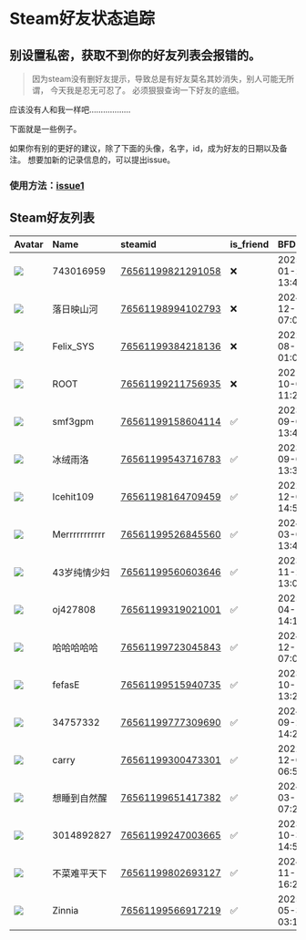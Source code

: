 # Steam好友状态追踪
## 别设置私密，获取不到你的好友列表会报错的。

> 因为steam没有删好友提示，导致总是有好友莫名其妙消失，别人可能无所谓，
> 今天我是忍无可忍了。 必须狠狠查询一下好友的底细。

应该没有人和我一样吧………………

下面就是一些例子。

如果你有别的更好的建议，除了下面的头像，名字，id，成为好友的日期以及备注。 想要加新的记录信息的，可以提出issue。

### 使用方法：[issue1](https://github.com/systemannounce/SteamFriends/issues/1)

## Steam好友列表

| Avatar                                                                            | Name          | steamid                                                                     | is_friend   | BFD                 | Remark   | removed_time        |
|:----------------------------------------------------------------------------------|:--------------|:----------------------------------------------------------------------------|:------------|:--------------------|:---------|:--------------------|
| ![](https://avatars.steamstatic.com/fef49e7fa7e1997310d705b2a6158ff8dc1cdfeb.jpg) | 743016959     | [76561199821291058](https://steamcommunity.com/profiles/76561199821291058/) | ❌           | 2025-01-26 13:47:14 |          | 2025-03-09 09:14:29 |
| ![](https://avatars.steamstatic.com/fef49e7fa7e1997310d705b2a6158ff8dc1cdfeb.jpg) | 落日映山河         | [76561198994102793](https://steamcommunity.com/profiles/76561198994102793/) | ❌           | 2024-12-19 07:08:51 |          | 2024-12-26 10:42:51 |
| ![](https://avatars.steamstatic.com/d41abd4be0b3769e1919802da758591a11639b13.jpg) | Felix_SYS     | [76561199384218136](https://steamcommunity.com/profiles/76561199384218136/) | ❌           | 2022-08-14 01:06:38 |          | 2024-11-25 20:25:51 |
| ![](https://avatars.steamstatic.com/ef15d4fa577672454e11c4dc5fbfa9fc71722ede.jpg) | ROOT          | [76561199211756935](https://steamcommunity.com/profiles/76561199211756935/) | ❌           | 2021-10-02 11:23:03 |          | 2024-11-25 20:25:51 |
| ![](https://avatars.steamstatic.com/fef49e7fa7e1997310d705b2a6158ff8dc1cdfeb.jpg) | smf3gpm       | [76561199158604114](https://steamcommunity.com/profiles/76561199158604114/) | ✅           | 2023-09-08 13:48:05 |          |                     |
| ![](https://avatars.steamstatic.com/0e96fd1da4c91017a7c1de980d6361b139e6831d.jpg) | 冰绒雨洛          | [76561199543716783](https://steamcommunity.com/profiles/76561199543716783/) | ✅           | 2023-09-08 13:32:47 |          |                     |
| ![](https://avatars.steamstatic.com/b7ee6ec5cfccf41110445d4164d7a5a8c16d4ba5.jpg) | Icehit109     | [76561198164709459](https://steamcommunity.com/profiles/76561198164709459/) | ✅           | 2022-12-02 14:55:00 |          |                     |
| ![](https://avatars.steamstatic.com/bda885ca17531524ff1e94894352e41a0950696d.jpg) | Merrrrrrrrrrr | [76561199526845560](https://steamcommunity.com/profiles/76561199526845560/) | ✅           | 2024-03-03 13:46:55 |          |                     |
| ![](https://avatars.steamstatic.com/53f0b9266bb33fead29956dff728d94c6dc62247.jpg) | 43岁纯情少妇       | [76561199560603646](https://steamcommunity.com/profiles/76561199560603646/) | ✅           | 2023-11-20 13:07:53 |          |                     |
| ![](https://avatars.steamstatic.com/fef49e7fa7e1997310d705b2a6158ff8dc1cdfeb.jpg) | oj427808      | [76561199319021001](https://steamcommunity.com/profiles/76561199319021001/) | ✅           | 2025-04-19 14:18:24 |          |                     |
| ![](https://avatars.steamstatic.com/b5504f98f68305127514d2dbbb3145b1de9f26af.jpg) | 哈哈哈哈哈         | [76561199723045843](https://steamcommunity.com/profiles/76561199723045843/) | ✅           | 2024-12-11 07:07:06 |          |                     |
| ![](https://avatars.steamstatic.com/eaf9208f515b2ddb490f1f02d1e993c6e50d14eb.jpg) | fefasE        | [76561199515940735](https://steamcommunity.com/profiles/76561199515940735/) | ✅           | 2023-10-18 13:28:40 |          |                     |
| ![](https://avatars.steamstatic.com/fef49e7fa7e1997310d705b2a6158ff8dc1cdfeb.jpg) | 34757332      | [76561199777309690](https://steamcommunity.com/profiles/76561199777309690/) | ✅           | 2024-09-21 14:25:31 |          |                     |
| ![](https://avatars.steamstatic.com/44b65fa70c3df3819aa00d7b9cb13a40ac7cc2dc.jpg) | carry         | [76561199300473301](https://steamcommunity.com/profiles/76561199300473301/) | ✅           | 2022-12-02 06:54:51 |          |                     |
| ![](https://avatars.steamstatic.com/ab298eff8f51c11408472588d1f40d3e940dd18a.jpg) | 想睡到自然醒        | [76561199651417382](https://steamcommunity.com/profiles/76561199651417382/) | ✅           | 2024-03-16 07:20:12 |          |                     |
| ![](https://avatars.steamstatic.com/fef49e7fa7e1997310d705b2a6158ff8dc1cdfeb.jpg) | 3014892827    | [76561199247003665](https://steamcommunity.com/profiles/76561199247003665/) | ✅           | 2023-10-30 14:54:24 |          |                     |
| ![](https://avatars.steamstatic.com/f678dc04772ea740fb418170248c8ba7e89a4dbd.jpg) | 不菜难平天下        | [76561199802693127](https://steamcommunity.com/profiles/76561199802693127/) | ✅           | 2024-11-11 16:29:15 |          |                     |
| ![](https://avatars.steamstatic.com/0dd7e3827aa57b082718cb7e34b8b52d40c868be.jpg) | Zinnia        | [76561199566917219](https://steamcommunity.com/profiles/76561199566917219/) | ✅           | 2025-05-30 03:10:16 |          |                     |